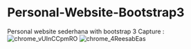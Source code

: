# Personal-Website-Bootstrap3
Personal website sederhana with bootstrap 3
Capture :
![chrome_vUInCCpmRO](https://user-images.githubusercontent.com/30334980/173220116-c216f0a4-8901-472f-a259-244278082655.png)
![chrome_4ReesabEas](https://user-images.githubusercontent.com/30334980/173220163-1f8ad26c-7d83-4f8d-9bfc-9f4727ca6183.png)

